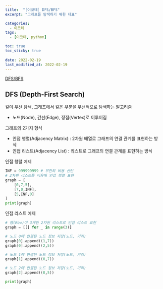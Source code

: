 ```yaml
---
title:  "[이코테] DFS/BFS"
excerpt: "그래프를 탐색하기 위한 대표"

categories:
  - 이코테
tags:
  - [이코테, python]

toc: true
toc_sticky: true
 
date: 2022-02-19
last_modified_at: 2022-02-19
---
```

[DFS/BFS](https://github.com/SteveArseneLee/Algorithm-Summary/tree/main/DFS_BFS)
## DFS (Depth-First Search)
깊이 우선 탐색, 그래프에서 깊은 부분을 우선적으로 탐색하는 알고리즘  
- 노드(Node), 간선(Edge), 정점(Vertex)로 이루어짐

그래프의 2가지 형식
- 인접 행렬(Adjacency Matrix) : 2차원 배열로 그래프의 연결 관계를 표현하는 방식
- 인접 리스트(Adjacency List) : 리스트로 그래프의 연결 관계를 표현하는 방식

인접 행렬 예제
```python
INF = 999999999 # 무한의 비용 선언
# 2차원 리스트를 이용해 인접 행렬 표현
graph = [
    [0,7,5],
    [7,0,INF],
    [5,INF,0]
]
print(graph)
```

인접 리스트 예제
```python
# 행(Row)이 3개인 2차원 리스트로 인접 리스트 표현
graph = [[] for _ in range(3)]

# 노드 0에 연결된 노드 정보 저장(노드, 거리)
graph[0].append((1,7))
graph[0].append((2,5))

# 노드 1에 연결된 노드 정보 저장(노드, 거리)
graph[1].append((0,7))

# 노드 2에 연결된 노드 정보 저장(노드, 거리)
graph[2].append((0,5))

print(graph)
```